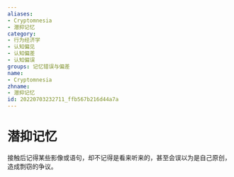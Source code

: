 ```yaml
---
aliases:
- Cryptomnesia
- 潜抑记忆
category:
- 行为经济学
- 认知偏见
- 认知偏差
- 认知偏误
groups: 记忆错误与偏差
name:
- Cryptomnesia
zhname:
- 潜抑记忆
id: 20220703232711_ffb567b216d44a7a
---
```


# 潜抑记忆

接触后记得某些影像或语句，却不记得是看来听来的，甚至会误以为是自己原创，造成剽窃的争议。
